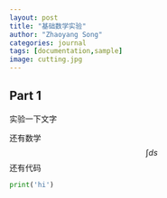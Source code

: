 ```yaml
---
layout: post
title: "基础数学实验"
author: "Zhaoyang Song"
categories: journal
tags: [documentation,sample]
image: cutting.jpg
---
```


## Part 1

实验一下文字

还有数学
$$
\int ds
$$
还有代码

```python
print('hi')
```

